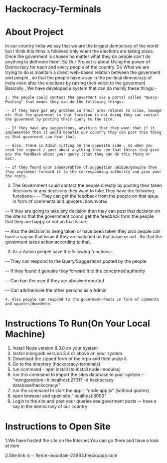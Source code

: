 # Hackocracy-Terminals

# About Project

   
   In our country India we say that we are the largest democracy of the world but I think this thins is followed only when the elections are taking place. Once the goverment is chosen no matter what they do people can't do anything to dethrone them. So Our Project is about Using the power of Democracy for each and every people of the country. So What we are trying to do is maintain a direct web-based relation between the goverment and people , so that the people have a say in the political democracy of India even after the elections by raising their voice to the goverment. Basically , We have developed a system that can do mainly these things:-
    
    1. The people could contact the goverment via a portal called "Query-Posting" that means they can do the following things:-
    
    -- If they have got any problem in their area related to crime, sewage etc that the goverment in that location is not doing they can contact the goverment by posting their query to the site.
    
    -- If they have any suggestions, anything that they want that if it implemented then it would benefit our country they can post this thing so that goverment can hear that.
    
    -- Also, there is Admin sitting on the opposite side , so when you send the request / post about anything they see that things they give you the feedback about your query (that they can do this thing or not).
        
    -- If they found your idea/problem of suggestion unique/genuine then they implement forward it to the corresponding authority and give your the reply.
   
   
   2. The Government could contact the people directly by posting their taken decisions or any decisions they want to take.They have the following functions:-
   -- They can get the feedback from the people on that issue in form of comments and upvotes /downvotes
   
   -- If they are going to take any decision then they can post that decision on the site so that the government cound get the feedback form the people that they are happy or not on that issue.
   
   -- Also the decision is being taken or have been taken they also people can have a say on that issue if they are satisfied on that issue or not . So that the goverment takes action according to that.
   
   
   3. As a Admin people have the following functions:-
   
   -- They can respond to the Query/Suggestions posted by the people
   
   -- If they found it genuine they forward it to the concerned authority
   
   -- Can ban the user if they are abusive/reported
   
   -- Can add/remove the other persons as a Admin
    
    
    4. Also people can respond to the goverment-Posts in form of comments and upvotes/downVote.


# Instructions To Run(On Your Local Machine)

1. Install Node version 8.3.0 on your system
2. Install mongodb version 3.4 or above on your system.
2. Download the zipped form of the repo and then unzip it.
3. Go to the directory (hackocracy-terminals) 
4. run command - npm install (to install node-modules)
5. run this command to import the sites database to your system  :-    "mongorestore -h localhost:27017 -d hackocracy database/hackocracy/"
6. run the command to start the app - "node app.js" (without quotes)
7. open browser and open site "localhost:3000"
8. Login to the site and post your queries see goverment posts -- have a say in the democracy of our country



# Instructions to Open Site

1.We have hosted the site on the Internet.You can go there and have a look at item

2.Site link is -: fierce-mountain-23963.herokuapp.com 

